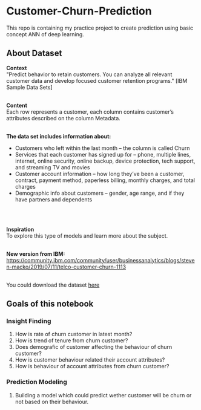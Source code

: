# Customer-Churn-Prediction

This repo is containing my practice project to create prediction using basic concept ANN of deep learning.

## About Dataset

__Context__ <br>
"Predict behavior to retain customers. You can analyze all relevant customer data and develop focused customer retention programs." [IBM Sample Data Sets]
<br>
<br>

__Content__ <br>
Each row represents a customer, each column contains customer’s attributes described on the column Metadata.
<br>
<br>


__The data set includes information about:__

- Customers who left within the last month – the column is called Churn
- Services that each customer has signed up for – phone, multiple lines, internet, online security, online backup, device protection, tech support, and streaming TV and movies
- Customer account information – how long they’ve been a customer, contract, payment method, paperless billing, monthly charges, and total charges
- Demographic info about customers – gender, age range, and if they have partners and dependents
<br>
<br>

__Inspiration__<br>
To explore this type of models and learn more about the subject.
<br>
<br>


__New version from IBM:__<br>
https://community.ibm.com/community/user/businessanalytics/blogs/steven-macko/2019/07/11/telco-customer-churn-1113
<br>
<br>

You could download the dataset [here](https://www.kaggle.com/blastchar/telco-customer-churn)


## Goals of this notebook 

### Insight Finding

1. How is rate of churn customer in latest month?
2. How is trend of tenure from churn customer?
3. Does demografic of customer affecting the behaviour of churn customer?
4. How is customer behaviour related their account attributes?
5. How is behaviour of account attributes from churn customer?

### Prediction Modeling
1. Building a model which could predict wether customer will be churn or not based on their behaviour.
